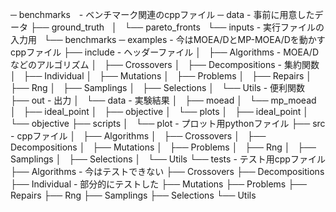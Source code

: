 ─ benchmarks　- ベンチマーク関連のcppファイル
─ data - 事前に用意したデータ
  ├── ground_truth
  │   └── pareto_fronts
  └── inputs - 実行ファイルの入力用
      └── benchmarks
─ examples - 今はMOEA/DとMP-MOEA/Dを動かすcppファイル
├── include - ヘッダーファイル
│   ├── Algorithms - MOEA/Dなどのアルゴリズム
│   ├── Crossovers
│   ├── Decompositions - 集約関数
│   ├── Individual
│   ├── Mutations
│   ├── Problems
│   ├── Repairs
│   ├── Rng
│   ├── Samplings
│   ├── Selections
│   └── Utils - 便利関数
├── out - 出力
│   └── data - 実験結果
│       ├── moead
│       └── mp_moead
│           ├── ideal_point
│           ├── objective
│           └── plots
│               ├── ideal_point
│               └── objective
├── scripts
│   └── plot - プロット用pythonファイル
├── src - cppファイル
│   ├── Algorithms
│   ├── Crossovers
│   ├── Decompositions
│   ├── Mutations
│   ├── Problems
│   ├── Rng
│   ├── Samplings
│   ├── Selections
│   └── Utils
└── tests - テスト用cppファイル
    ├── Algorithms - 今はテストできない
    ├── Crossovers
    ├── Decompositions
    ├── Individual - 部分的にテストした
    ├── Mutations
    ├── Problems
    ├── Repairs
    ├── Rng
    ├── Samplings
    ├── Selections
    └── Utils
